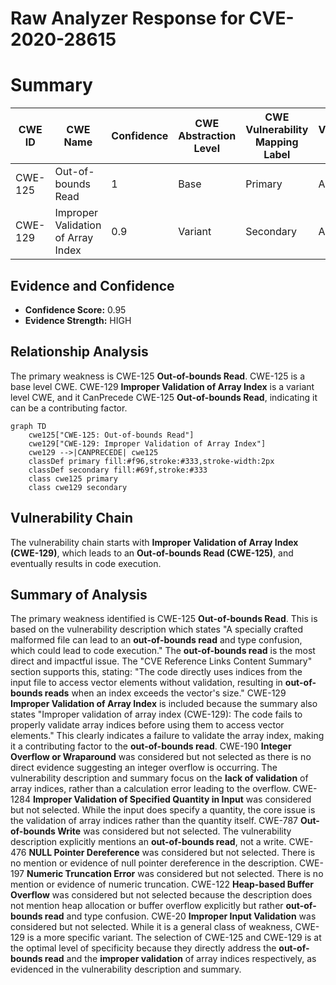 # Raw Analyzer Response for CVE-2020-28615

# Summary
| CWE ID    | CWE Name                               | Confidence | CWE Abstraction Level | CWE Vulnerability Mapping Label | CWE-Vulnerability Mapping Notes |
| --------- | -------------------------------------- | ---------- | ----------------------- | ------------------------------- | ------------------------------- |
| CWE-125   | Out-of-bounds Read                     | 1          | Base                    | Primary                         | Allowed                       |
| CWE-129   | Improper Validation of Array Index     | 0.9        | Variant                 | Secondary                       | Allowed                       |

## Evidence and Confidence

*   **Confidence Score:** 0.95
*   **Evidence Strength:** HIGH

## Relationship Analysis
The primary weakness is CWE-125 **Out-of-bounds Read**. CWE-125 is a base level CWE.
CWE-129 **Improper Validation of Array Index** is a variant level CWE, and it CanPrecede CWE-125 **Out-of-bounds Read**, indicating it can be a contributing factor.
```mermaid
graph TD
    cwe125["CWE-125: Out-of-bounds Read"]
    cwe129["CWE-129: Improper Validation of Array Index"]
    cwe129 -->|CANPRECEDE| cwe125
    classDef primary fill:#f96,stroke:#333,stroke-width:2px
    classDef secondary fill:#69f,stroke:#333
    class cwe125 primary
    class cwe129 secondary
```

## Vulnerability Chain
The vulnerability chain starts with **Improper Validation of Array Index (CWE-129)**, which leads to an **Out-of-bounds Read (CWE-125)**, and eventually results in code execution.

## Summary of Analysis
The primary weakness identified is CWE-125 **Out-of-bounds Read**. This is based on the vulnerability description which states "A specially crafted malformed file can lead to an **out-of-bounds read** and type confusion, which could lead to code execution." The **out-of-bounds read** is the most direct and impactful issue.
The "CVE Reference Links Content Summary" section supports this, stating: "The code directly uses indices from the input file to access vector elements without validation, resulting in **out-of-bounds reads** when an index exceeds the vector's size."
CWE-129 **Improper Validation of Array Index** is included because the summary also states "Improper validation of array index (CWE-129): The code fails to properly validate array indices before using them to access vector elements." This clearly indicates a failure to validate the array index, making it a contributing factor to the **out-of-bounds read**.
CWE-190 **Integer Overflow or Wraparound** was considered but not selected as there is no direct evidence suggesting an integer overflow is occurring. The vulnerability description and summary focus on the **lack of validation** of array indices, rather than a calculation error leading to the overflow.
CWE-1284 **Improper Validation of Specified Quantity in Input** was considered but not selected. While the input does specify a quantity, the core issue is the validation of array indices rather than the quantity itself.
CWE-787 **Out-of-bounds Write** was considered but not selected. The vulnerability description explicitly mentions an **out-of-bounds read**, not a write.
CWE-476 **NULL Pointer Dereference** was considered but not selected. There is no mention or evidence of null pointer dereference in the description.
CWE-197 **Numeric Truncation Error** was considered but not selected. There is no mention or evidence of numeric truncation.
CWE-122 **Heap-based Buffer Overflow** was considered but not selected because the description does not mention heap allocation or buffer overflow explicitly but rather **out-of-bounds read** and type confusion.
CWE-20 **Improper Input Validation** was considered but not selected. While it is a general class of weakness, CWE-129 is a more specific variant.
The selection of CWE-125 and CWE-129 is at the optimal level of specificity because they directly address the **out-of-bounds read** and the **improper validation** of array indices respectively, as evidenced in the vulnerability description and summary.